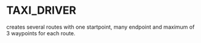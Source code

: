 # TAXI_DRIVER
creates several routes with one startpoint, many endpoint and maximum of 3 waypoints for each route.
